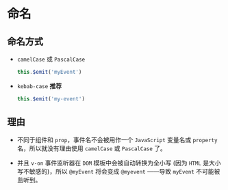 # 命名

## 命名方式

  - `camelCase` 或 `PascalCase`

    ```javascript
    this.$emit('myEvent')
    ```

  - `kebab-case` **推荐**

    ```javascript
    this.$emit('my-event')
    ```

## 理由

  - 不同于组件和 `prop`，事件名不会被用作一个 `JavaScript` 变量名或 `property` 名，所以就没有理由使用 `camelCase` 或 `PascalCase` 了。

  - 并且 `v-on` 事件监听器在 `DOM` 模板中会被自动转换为全小写 (因为 `HTML` 是大小写不敏感的)，所以 `@myEvent` 将会变成 `@myevent` ——导致 `myEvent` 不可能被监听到。

